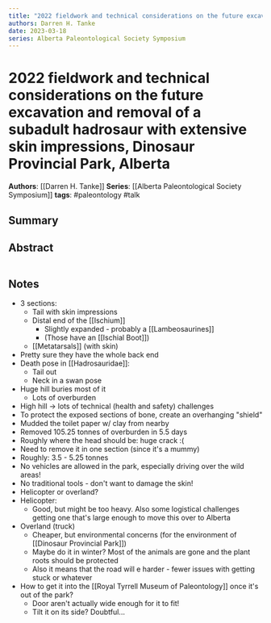 ```yaml
---
title: "2022 fieldwork and technical considerations on the future excavation and removal of a subadult hadrosaur with extensive skin impressions, Dinosaur Provincial Park, Alberta"
authors: Darren H. Tanke
date: 2023-03-18
series: Alberta Paleontological Society Symposium
---
```


# 2022 fieldwork and technical considerations on the future excavation and removal of a subadult hadrosaur with extensive skin impressions, Dinosaur Provincial Park, Alberta

**Authors**: [[Darren H. Tanke]]
**Series**: [[Alberta Paleontological Society Symposium]]
**tags**: #paleontology #talk 

## Summary

## Abstract
```

```

## Notes
- 3 sections:
	- Tail with skin impressions
	- Distal end of the [[Ischium]]
		- Slightly expanded - probably a [[Lambeosaurines]]
		- (Those have an [[Ischial Boot]])
	- [[Metatarsals]] (with skin)
- Pretty sure they have the whole back end
- Death pose in [[Hadrosauridae]]:
	- Tail out
	- Neck in a swan pose
- Huge hill buries most of it
	- Lots of overburden
- High hill -> lots of technical (health and safety) challenges
- To protect the exposed sections of bone, create an overhanging "shield"
- Mudded the toilet paper w/ clay from nearby
- Removed 105.25 tonnes of overburden in 5.5 days
- Roughly where the head should be: huge crack :(
- Need to remove it in one section (since it's a mummy)
- Roughly: 3.5 - 5.25 tonnes
- No vehicles are allowed in the park, especially driving over the wild areas!
- No traditional tools - don't want to damage the skin!
- Helicopter or overland?
- Helicopter:
	- Good, but might be too heavy. Also some logistical challenges getting one that's large enough to move this over to Alberta
- Overland (truck)
	- Cheaper, but environmental concerns (for the environment of [[Dinosaur Provincial Park]])
	- Maybe do it in winter? Most of the animals are gone and the plant roots should be protected
	- Also it means that the road will e harder - fewer issues with getting stuck or whatever
- How to get it into the [[Royal Tyrrell Museum of Paleontology]] once it's out of the park?
	- Door aren't actually wide enough for it to fit!
	- Tilt it on its side? Doubtful...

